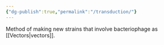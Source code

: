 ```yaml
---
{"dg-publish":true,"permalink":"/transduction/"}
---
```


Method of making new strains that involve bacteriophage as [[Vectors\|vectors]].